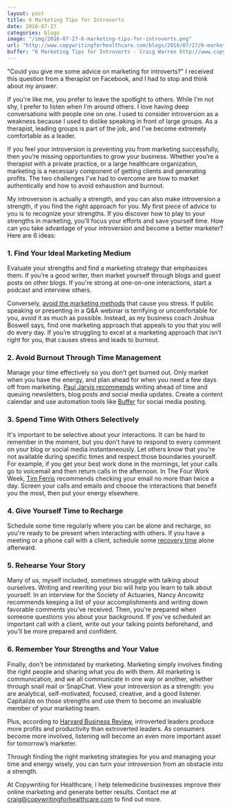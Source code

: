 ```yaml
---
layout: post
title: 6 Marketing Tips for Introverts
date: 2016-07-27
categories: blogs
image: "/img/2016-07-27-6-marketing-tips-for-introverts.png"
url: "http://www.copywritingforhealthcare.com/blogs/2016/07/27/6-marketing-tips-for-introverts.html"
buffer: "6 Marketing Tips for Introverts - Craig Warren http://www.copywritingforhealthcare.com/blogs/2016/07/27/6-marketing-tips-for-introverts.html"
---
```


"Could you give me some advice on marketing for introverts?"
I received this question from a therapist on Facebook, and I had to stop and think about my answer.

If you're like me, you prefer to leave the spotlight to others. While I'm not shy, I prefer to listen when I'm around others. I love having deep conversations with people one on one. I used to consider introversion as a weakness because I used to dislike speaking in front of large groups. As a therapist, leading groups is part of the job, and I’ve become extremely comfortable as a leader.

If you feel your introversion is preventing you from marketing successfully, then you’re missing opportunities to grow your business. Whether you’re a therapist with a private practice, or a large healthcare organization, marketing is a necessary component of getting clients and generating profits. The two challenges I’ve had to overcome are how to market authentically and how to avoid exhaustion and burnout. 

My introversion is actually  a strength, and you can also make introversion a strength, if you find the right approach for you. My first piece of advice to you is to recognize your strengths. If you discover how to play to your strengths in marketing, you'll focus your efforts and save yourself time. How can you take advantage of your introversion and become a better marketer? Here are 6 ideas:

### 1. Find Your Ideal Marketing Medium

Evaluate your strengths and find a marketing strategy that emphasizes them. If you're a good writer, then market yourself through blogs and guest posts on other blogs. If you're strong at one-on-one interactions, start a podcast and interview others. 

Conversely, [avoid the marketing methods](http://www.talentedladiesclub.com/all-help/three-effective-marketing-strategies-for-introverts/) that cause you stress. If public speaking or presenting in a Q&A webinar is terrifying or uncomfortable for you, avoid it as much as possible. Instead, as my business coach Joshua Boswell says, find one marketing approach that appeals to you that you will do every day. If you’re struggling to excel at a marketing approach that isn’t right for you, that causes stress and leads to burnout. 

### 2. Avoid Burnout Through Time Management

Manage your time effectively so you don't get burned out. Only market when you have the energy, and plan ahead for when you need a few days off from marketing. [Paul Jarvis recommends](https://pjrvs.com/a/introvert/) writing ahead of time and queuing newsletters, blog posts and social media updates. Create a content calendar and use automation tools like [Buffer](https://buffer.com/) for social media posting.

### 3. Spend Time With Others Selectively

It's important to be selective about your interactions. It can be hard to remember in the moment, but you don't have to respond to every comment on your blog or social media instantaneously. Let others know that you're not available during specific times and respect those boundaries yourself. For example, if you get your best work done in the mornings, let your calls go to voicemail and then return calls in the afternoon. In The Four Work Week, [Tim Ferris](http://fourhourworkweek.com) recommends checking your email no more than twice a day. Screen your calls and emails and choose the interactions that benefit you the most, then put your energy elsewhere.

### 4. Give Yourself Time to Recharge

Schedule some time regularly where you can be alone and recharge, so you're ready to be present when interacting with others. If you have a meeting or a phone call with a client, schedule some [recovery time](http://coschedule.com/blog/marketing-for-introverts/) alone afterward.

### 5. Rehearse Your Story
 
Many of us, myself included, sometimes struggle with talking about ourselves. Writing and rewriting your bio will help you learn to talk about yourself. In an interview for the Society of Actuaries, Nancy Ancowitz recommends keeping a list of your accomplishments and writing down favorable comments you’ve received. Then, you're prepared when someone questions you about your background. If you've scheduled an important call with a client, write out your talking points beforehand, and you’ll be more prepared and confident.

### 6. Remember Your Strengths and Your Value

Finally, don't be intimidated by marketing. Marketing simply involves finding the right people and sharing what you do with them. All marketing is communication, and we all communicate in one way or another, whether through snail mail or SnapChat. View your introversion as a strength: you are analytical, self-motivated, focused, creative, and a good listener. Capitalize on those strengths and use them to become an invaluable member of your marketing team. 

Plus, according to [Harvard Business Review](https://hbr.org/2014/07/why-marketing-needs-more-introverts/), introverted leaders produce more profits and productivity than extroverted leaders. As consumers become more involved, listening will become an even more important asset for tomorrow’s marketer.

Through finding the right marketing strategies for you and managing your time and energy wisely, you can turn your introversion from an obstacle into a strength. 

At Copywriting for Healthcare, I help telemedicine businesses improve their online marketing and generate better results. Contact me at craig@copywritingforhealthcare.com to find out more.